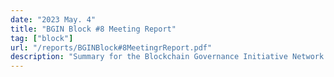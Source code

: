 ```yaml
---
date: "2023 May. 4"
title: "BGIN Block #8 Meeting Report"
tag: ["block"]
url: "/reports/BGINBlock#8MeetingrReport.pdf"
description: "Summary for the Blockchain Governance Initiative Network's (BGIN) eighth block meeting. The event took place virtually over the course of 4 days”."
---
```

